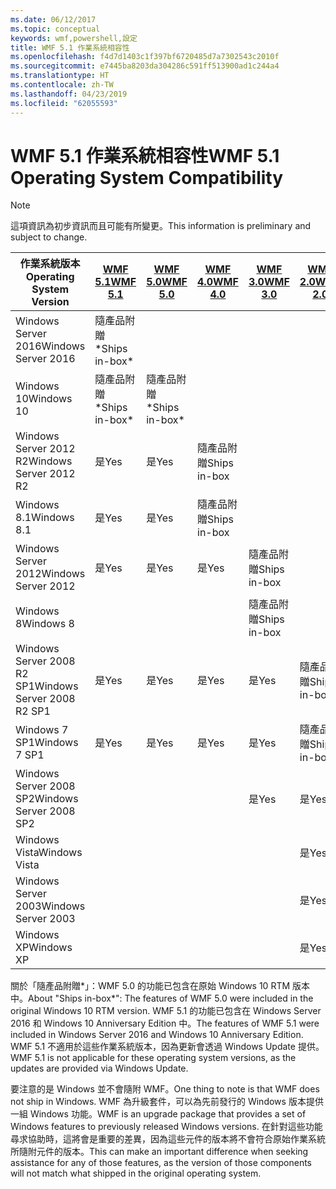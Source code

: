 ```yaml
---
ms.date: 06/12/2017
ms.topic: conceptual
keywords: wmf,powershell,設定
title: WMF 5.1 作業系統相容性
ms.openlocfilehash: f4d7d1403c1f397bf6720485d7a7302543c2010f
ms.sourcegitcommit: e7445ba8203da304286c591ff513900ad1c244a4
ms.translationtype: HT
ms.contentlocale: zh-TW
ms.lasthandoff: 04/23/2019
ms.locfileid: "62055593"
---
```

# <a name="wmf-51-operating-system-compatibility"></a><span data-ttu-id="4e8d8-103">WMF 5.1 作業系統相容性</span><span class="sxs-lookup"><span data-stu-id="4e8d8-103">WMF 5.1 Operating System Compatibility</span></span>

> [!NOTE]
> <span data-ttu-id="4e8d8-104">這項資訊為初步資訊而且可能有所變更。</span><span class="sxs-lookup"><span data-stu-id="4e8d8-104">This information is preliminary and subject to change.</span></span>

| <span data-ttu-id="4e8d8-105">作業系統版本</span><span class="sxs-lookup"><span data-stu-id="4e8d8-105">Operating System Version</span></span> | [<span data-ttu-id="4e8d8-106">WMF 5.1</span><span class="sxs-lookup"><span data-stu-id="4e8d8-106">WMF 5.1</span></span>](https://aka.ms/wmf51download) | [<span data-ttu-id="4e8d8-107">WMF 5.0</span><span class="sxs-lookup"><span data-stu-id="4e8d8-107">WMF 5.0</span></span>](https://aka.ms/wmf5download) | [<span data-ttu-id="4e8d8-108">WMF 4.0</span><span class="sxs-lookup"><span data-stu-id="4e8d8-108">WMF 4.0</span></span>](https://aka.ms/wmf4download) |  [<span data-ttu-id="4e8d8-109">WMF 3.0</span><span class="sxs-lookup"><span data-stu-id="4e8d8-109">WMF 3.0</span></span>](https://aka.ms/wmf3download) | [<span data-ttu-id="4e8d8-110">WMF 2.0</span><span class="sxs-lookup"><span data-stu-id="4e8d8-110">WMF 2.0</span></span>](https://aka.ms/wmf2download) |
| ------------------------ | ----------- | ----------- | ----------- | ------------ |  ------------- |
| <span data-ttu-id="4e8d8-111">Windows Server 2016</span><span class="sxs-lookup"><span data-stu-id="4e8d8-111">Windows Server 2016</span></span> | <span data-ttu-id="4e8d8-112">隨產品附贈\*</span><span class="sxs-lookup"><span data-stu-id="4e8d8-112">Ships in-box\*</span></span> |  |  |  |  |
| <span data-ttu-id="4e8d8-113">Windows 10</span><span class="sxs-lookup"><span data-stu-id="4e8d8-113">Windows 10</span></span> | <span data-ttu-id="4e8d8-114">隨產品附贈\*</span><span class="sxs-lookup"><span data-stu-id="4e8d8-114">Ships in-box\*</span></span> | <span data-ttu-id="4e8d8-115">隨產品附贈\*</span><span class="sxs-lookup"><span data-stu-id="4e8d8-115">Ships in-box\*</span></span>  | | | |
| <span data-ttu-id="4e8d8-116">Windows Server 2012 R2</span><span class="sxs-lookup"><span data-stu-id="4e8d8-116">Windows Server 2012 R2</span></span>| <span data-ttu-id="4e8d8-117">是</span><span class="sxs-lookup"><span data-stu-id="4e8d8-117">Yes</span></span> | <span data-ttu-id="4e8d8-118">是</span><span class="sxs-lookup"><span data-stu-id="4e8d8-118">Yes</span></span> | <span data-ttu-id="4e8d8-119">隨產品附贈</span><span class="sxs-lookup"><span data-stu-id="4e8d8-119">Ships in-box</span></span> |  |  |
| <span data-ttu-id="4e8d8-120">Windows 8.1</span><span class="sxs-lookup"><span data-stu-id="4e8d8-120">Windows 8.1</span></span> | <span data-ttu-id="4e8d8-121">是</span><span class="sxs-lookup"><span data-stu-id="4e8d8-121">Yes</span></span> | <span data-ttu-id="4e8d8-122">是</span><span class="sxs-lookup"><span data-stu-id="4e8d8-122">Yes</span></span> |  <span data-ttu-id="4e8d8-123">隨產品附贈</span><span class="sxs-lookup"><span data-stu-id="4e8d8-123">Ships in-box</span></span> |  |  |
| <span data-ttu-id="4e8d8-124">Windows Server 2012</span><span class="sxs-lookup"><span data-stu-id="4e8d8-124">Windows Server 2012</span></span> | <span data-ttu-id="4e8d8-125">是</span><span class="sxs-lookup"><span data-stu-id="4e8d8-125">Yes</span></span> | <span data-ttu-id="4e8d8-126">是</span><span class="sxs-lookup"><span data-stu-id="4e8d8-126">Yes</span></span> | <span data-ttu-id="4e8d8-127">是</span><span class="sxs-lookup"><span data-stu-id="4e8d8-127">Yes</span></span> |  <span data-ttu-id="4e8d8-128">隨產品附贈</span><span class="sxs-lookup"><span data-stu-id="4e8d8-128">Ships in-box</span></span> | |
| <span data-ttu-id="4e8d8-129">Windows 8</span><span class="sxs-lookup"><span data-stu-id="4e8d8-129">Windows 8</span></span> |  |  |  | <span data-ttu-id="4e8d8-130">隨產品附贈</span><span class="sxs-lookup"><span data-stu-id="4e8d8-130">Ships in-box</span></span> | |
| <span data-ttu-id="4e8d8-131">Windows Server 2008 R2 SP1</span><span class="sxs-lookup"><span data-stu-id="4e8d8-131">Windows Server 2008 R2 SP1</span></span> | <span data-ttu-id="4e8d8-132">是</span><span class="sxs-lookup"><span data-stu-id="4e8d8-132">Yes</span></span> | <span data-ttu-id="4e8d8-133">是</span><span class="sxs-lookup"><span data-stu-id="4e8d8-133">Yes</span></span> | <span data-ttu-id="4e8d8-134">是</span><span class="sxs-lookup"><span data-stu-id="4e8d8-134">Yes</span></span> |  <span data-ttu-id="4e8d8-135">是</span><span class="sxs-lookup"><span data-stu-id="4e8d8-135">Yes</span></span>| <span data-ttu-id="4e8d8-136">隨產品附贈</span><span class="sxs-lookup"><span data-stu-id="4e8d8-136">Ships in-box</span></span> |
| <span data-ttu-id="4e8d8-137">Windows 7 SP1</span><span class="sxs-lookup"><span data-stu-id="4e8d8-137">Windows 7 SP1</span></span>  | <span data-ttu-id="4e8d8-138">是</span><span class="sxs-lookup"><span data-stu-id="4e8d8-138">Yes</span></span> | <span data-ttu-id="4e8d8-139">是</span><span class="sxs-lookup"><span data-stu-id="4e8d8-139">Yes</span></span> | <span data-ttu-id="4e8d8-140">是</span><span class="sxs-lookup"><span data-stu-id="4e8d8-140">Yes</span></span> | <span data-ttu-id="4e8d8-141">是</span><span class="sxs-lookup"><span data-stu-id="4e8d8-141">Yes</span></span> | <span data-ttu-id="4e8d8-142">隨產品附贈</span><span class="sxs-lookup"><span data-stu-id="4e8d8-142">Ships in-box</span></span> |
| <span data-ttu-id="4e8d8-143">Windows Server 2008 SP2</span><span class="sxs-lookup"><span data-stu-id="4e8d8-143">Windows Server 2008 SP2</span></span> | | | | <span data-ttu-id="4e8d8-144">是</span><span class="sxs-lookup"><span data-stu-id="4e8d8-144">Yes</span></span> | <span data-ttu-id="4e8d8-145">是</span><span class="sxs-lookup"><span data-stu-id="4e8d8-145">Yes</span></span> |
| <span data-ttu-id="4e8d8-146">Windows Vista</span><span class="sxs-lookup"><span data-stu-id="4e8d8-146">Windows Vista</span></span> | | | | | <span data-ttu-id="4e8d8-147">是</span><span class="sxs-lookup"><span data-stu-id="4e8d8-147">Yes</span></span> |
| <span data-ttu-id="4e8d8-148">Windows Server 2003</span><span class="sxs-lookup"><span data-stu-id="4e8d8-148">Windows Server 2003</span></span>| | | |  | <span data-ttu-id="4e8d8-149">是</span><span class="sxs-lookup"><span data-stu-id="4e8d8-149">Yes</span></span> |
| <span data-ttu-id="4e8d8-150">Windows XP</span><span class="sxs-lookup"><span data-stu-id="4e8d8-150">Windows XP</span></span> | | | |  | <span data-ttu-id="4e8d8-151">是</span><span class="sxs-lookup"><span data-stu-id="4e8d8-151">Yes</span></span> |

<span data-ttu-id="4e8d8-152">關於「隨產品附贈\*」：WMF 5.0 的功能已包含在原始 Windows 10 RTM 版本中。</span><span class="sxs-lookup"><span data-stu-id="4e8d8-152">About "Ships in-box\*": The features of WMF 5.0 were included in the original Windows 10 RTM version.</span></span>
<span data-ttu-id="4e8d8-153">WMF 5.1 的功能已包含在 Windows Server 2016 和 Windows 10 Anniversary Edition 中。</span><span class="sxs-lookup"><span data-stu-id="4e8d8-153">The features of WMF 5.1 were included in Windows Server 2016 and Windows 10 Anniversary Edition.</span></span>
<span data-ttu-id="4e8d8-154">WMF 5.1 不適用於這些作業系統版本，因為更新會透過 Windows Update 提供。</span><span class="sxs-lookup"><span data-stu-id="4e8d8-154">WMF 5.1 is not applicable for these operating system versions, as the updates are provided via Windows Update.</span></span>

<span data-ttu-id="4e8d8-155">要注意的是 Windows 並不會隨附 WMF。</span><span class="sxs-lookup"><span data-stu-id="4e8d8-155">One thing to note is that WMF does not ship in Windows.</span></span>
<span data-ttu-id="4e8d8-156">WMF 為升級套件，可以為先前發行的 Windows 版本提供一組 Windows 功能。</span><span class="sxs-lookup"><span data-stu-id="4e8d8-156">WMF is an upgrade package that provides a set of Windows features to previously released Windows versions.</span></span>
<span data-ttu-id="4e8d8-157">在針對這些功能尋求協助時，這將會是重要的差異，因為這些元件的版本將不會符合原始作業系統所隨附元件的版本。</span><span class="sxs-lookup"><span data-stu-id="4e8d8-157">This can make an important difference when seeking assistance for any of those features, as the version of those components will not match what shipped in the original operating system.</span></span>
